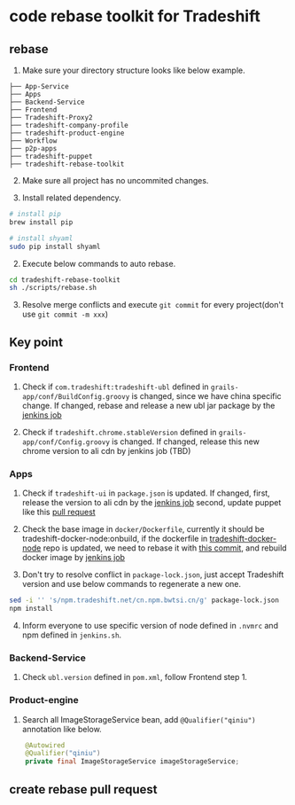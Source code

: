 # code rebase toolkit for Tradeshift

## rebase
1. Make sure your directory structure looks like below example.
```
├── App-Service
├── Apps
├── Backend-Service
├── Frontend
├── Tradeshift-Proxy2
├── tradeshift-company-profile
├── tradeshift-product-engine
├── Workflow
├── p2p-apps
├── tradeshift-puppet
├── tradeshift-rebase-toolkit
```

2. Make sure all project has no uncommited changes.

2. Install related dependency.
```bash
# install pip
brew install pip

# install shyaml
sudo pip install shyaml
``` 

2. Execute below commands to auto rebase.
```bash
cd tradeshift-rebase-toolkit
sh ./scripts/rebase.sh
```

3. Resolve merge conflicts and execute `git commit` for every project(don't use `git commit -m xxx`)

## Key point

### Frontend
1. Check if `com.tradeshift:tradeshift-ubl` defined in `grails-app/conf/BuildConfig.groovy` is changed, since we have china specific change.
If changed, rebase and release a new ubl jar package by the [jenkins job](http://jenkins.bwtsi.cn:8080/job/Backend-Ubl/)

2. Check if `tradeshift.chrome.stableVersion` defined in `grails-app/conf/Config.groovy` is changed.
If changed, release this new chrome version to ali cdn by jenkins job (TBD)

### Apps
1. Check if `tradeshift-ui` in `package.json` is updated.
If changed, first, release the version to ali cdn by the [jenkins job](http://t.jenkins.bwtsi.cn:8080/view/release/job/tradeshift-ui-release)
second, update puppet like this [pull request](https://github.com/TradeshiftCN/tradeshift-puppet/pull/680/files)

2. Check the base image in `docker/Dockerfile`, currently it should be tradeshift-docker-node:onbuild,
if the dockerfile in [tradeshift-docker-node](https://github.com/Tradeshift/tradeshift-docker-node/) repo is updated,
we need to rebase it with [this commit](https://github.com/TradeshiftCN/tradeshift-docker-node/commit/2a7cf11558e5c2d93e50c2b7b8ceaf758df99323),
and rebuild docker image by [jenkins job](http://t.jenkins.bwtsi.cn:8080/view/release/job/tradeshift-docker-node-release/)

3. Don't try to resolve conflict in `package-lock.json`, just accept Tradeshift version and use below commands to regenerate a new one.
```bash
sed -i '' 's/npm.tradeshift.net/cn.npm.bwtsi.cn/g' package-lock.json
npm install
```

4. Inform everyone to use specific version of node defined in `.nvmrc` and npm defined in `jenkins.sh`.

### Backend-Service
1. Check `ubl.version` defined in `pom.xml`, follow Frontend step 1.

### Product-engine
1. Search all ImageStorageService bean, add `@Qualifier("qiniu")` annotation like below. 
```java
    @Autowired
    @Qualifier("qiniu")
    private final ImageStorageService imageStorageService;
```

## create rebase pull request


